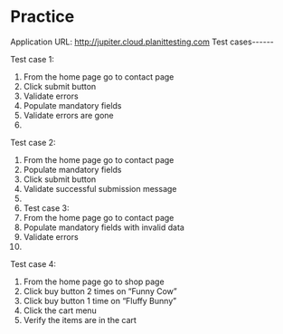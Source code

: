 # Practice 

Application URL: http://jupiter.cloud.planittesting.com
Test cases------

Test case 1:
1. From the home page go to contact page
2. Click submit button
3. Validate errors
4. Populate mandatory fields
5. Validate errors are gone
6. 
Test case 2:
1. From the home page go to contact page
2. Populate mandatory fields
3. Click submit button
4. Validate successful submission message
5. 
6. Test case 3:
7. From the home page go to contact page
8. Populate mandatory fields with invalid data
9. Validate errors
10. 
Test case 4:
1. From the home page go to shop page
2. Click buy button 2 times on “Funny Cow”
3. Click buy button 1 time on “Fluffy Bunny”
4. Click the cart menu
5. Verify the items are in the cart
